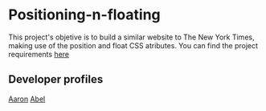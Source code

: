 # Positioning-n-floating
This project's objetive is to build a similar website to The New York Times, making use of the position and float CSS atributes.
You can find the project requirements [here](https://www.theodinproject.com/courses/html5-and-css3/lessons/positioning-and-floating-elements)

## Developer profiles
[Aaron](https://github.com/aaronsekisambu)
[Abel](https://github.com/alvp01)
